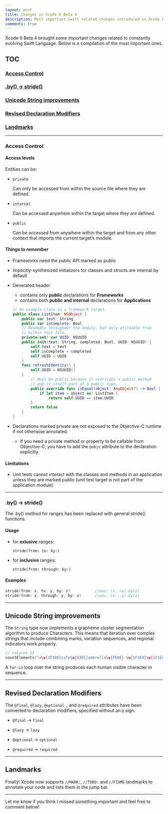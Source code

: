 ```yaml
---
layout: post
title: Changes in Xcode 6 Beta 4
description: Most important Swift related changes introduced in Xcode 6 Beta 4...
comments: true
---
```


Xcode 6 Beta 4 brought some important changes related to constantly evolving Swift Language. Below is a compilation of the most important ones.

<!--more-->

## TOC

### [Access Control](#access)

### [.by() -> stride()](#by)

### [Unicode String improvements](#unicode)

### [Revised Declaration Modifiers](#modifiers)

### [Landmarks](#landmarks)

---


### <a id="access"></a>Access Control

#### Access levels
Entities can be:

- ``` private ```

  Can only be accessed from within the source file where they are defined.

- ``` internal ```

  Can be accessed anywhere within the target where they are defined.

- ``` public ```

  Can be accessed from anywhere within the target and from any other context that imports the current target’s module.

#### Things to remember

- Frameworks need the public API marked as public

- Implicitly-synthesized initializers for classes and structs are internal by default

- Generated header
  - contains only **public** declarations for **Frameworks**
  - contains both **public and internal** declarations for **Applications**

  ```swift
  // An example class in a framework target.
  public class ListItem: NSObject {
      public var text: String
      public var isComplete: Bool
      // Readable throughout the module, but only writeable from
      // within this file.
      private(set) var UUID: NSUUID
      public init(text: String, completed: Bool, UUID: NSUUID) {
          self.text = text
          self.isComplete = completed
          self.UUID = UUID
      }
      func refreshIdentity() {
          self.UUID = NSUUID()
      }
          // Must be public because it overrides a public method
          // and is itself part of a public type.
          public override func isEqual(object: AnyObject?) -> Bool {
              if let item = object as? ListItem {
                  return self.UUID == item.UUID
          }
          return false
      }
  }
  ```

- Declarations marked private are not exposed to the Objective-C runtime if not otherwise annotated.

  -  If you need a private method or property to be callable from Objective-C, you have to add
the ``` @objc ``` attribute to the declaration explicitly.

#### Limitations

- Unit tests cannot interact with the classes and methods in an application unless they are marked public (unit test target is not part of the application module)

---

### <a id="by"></a>.by() -> stride()

The .by() method for ranges has been replaced with general stride() functions.

#### Usage
- for **exlusive** ranges:

  ``` stride(from: to: by:) ```

- for **inclusive** ranges:

  ``` stride(from: through: by:) ```

#### Examples
```swift
stride(from: x, to: y, by: z)           //was: (x..<y).by(z)
stride(from: x, through: y, by: z)      //was: (x...y).by(z)
```

---

## <a id="unicode"></a>Unicode String improvements
The ``` String ``` type now implements a grapheme cluster segmentation algorithm to
produce Characters. This means that iteration over complex strings that include combining marks, variation sequences, and regional indicators work properly.

```swift
// returns 15
countElements("a\u{1F30D}cafe\u{0301}umbrella\u{FE0E} \u{1F1E9}\u{1F1EA}”)
```

A ``` for-in ``` loop over the string produces each human visible character in sequence.

---

## <a id="modifiers"></a>Revised Declaration Modifiers
The ``` @final ```, ``` @lazy ```, ```@optional ```, and ``` @required ``` attributes have been converted to declaration modifiers, specified without an ``` @ ``` sign.

- ``` @final ``` -> ``` final ```

- ``` @lazy ``` -> ``` lazy ```

- ``` @optional ``` -> ``` optional ```

- ``` @required ``` -> ``` required ```

---

## <a id="landmarks"></a>Landmarks
Finally! Xcode now supports ``` //MARK: ```, ``` //TODO: ``` and ``` //FIXME ``` landmarks to annotate your code and
lists them in the jump bar.

---

Let me know if you think I missed something important and feel free to comment below!
